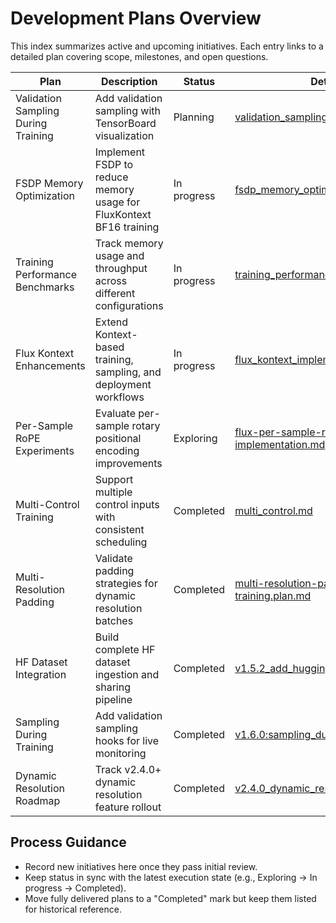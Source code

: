 # Development Plans Overview

This index summarizes active and upcoming initiatives. Each entry links to a detailed plan covering scope, milestones, and open questions.

| Plan | Description | Status | Details |
| --- | --- | --- | --- |
| Validation Sampling During Training | Add validation sampling with TensorBoard visualization | Planning | [validation_sampling_during_training.md](./validation_sampling_during_training.md) |
| FSDP Memory Optimization | Implement FSDP to reduce memory usage for FluxKontext BF16 training | In progress | [fsdp_memory_optimization.md](./fsdp_memory_optimization.md) |
| Training Performance Benchmarks | Track memory usage and throughput across different configurations | In progress | [training_performance_benchmarks.md](./training_performance_benchmarks.md) |
| Flux Kontext Enhancements | Extend Kontext-based training, sampling, and deployment workflows | In progress | [flux_kontext_implement.md](./flux_kontext_implement.md) |
| Per-Sample RoPE Experiments | Evaluate per-sample rotary positional encoding improvements | Exploring | [flux-per-sample-rope-implementation.md](./flux-per-sample-rope-implementation.md) |
| Multi-Control Training | Support multiple control inputs with consistent scheduling | Completed | [multi_control.md](./multi_control.md) |
| Multi-Resolution Padding | Validate padding strategies for dynamic resolution batches | Completed | [multi-resolution-padding-mask-training.plan.md](./multi-resolution-padding-mask-training.plan.md) |
| HF Dataset Integration | Build complete HF dataset ingestion and sharing pipeline | Completed | [v1.5.2_add_huggingface_dataset.md](./v1.5.2_add_huggingface_dataset.md) |
| Sampling During Training | Add validation sampling hooks for live monitoring | Completed | [v1.6.0:sampling_during_train.md](./v1.6.0:sampling_during_train.md) |
| Dynamic Resolution Roadmap | Track v2.4.0+ dynamic resolution feature rollout | Completed | [v2.4.0_dynamic_resolution.md](./v2.4.0_dynamic_resolution.md) |

## Process Guidance

- Record new initiatives here once they pass initial review.
- Keep status in sync with the latest execution state (e.g., Exploring → In progress → Completed).
- Move fully delivered plans to a "Completed" mark but keep them listed for historical reference.
